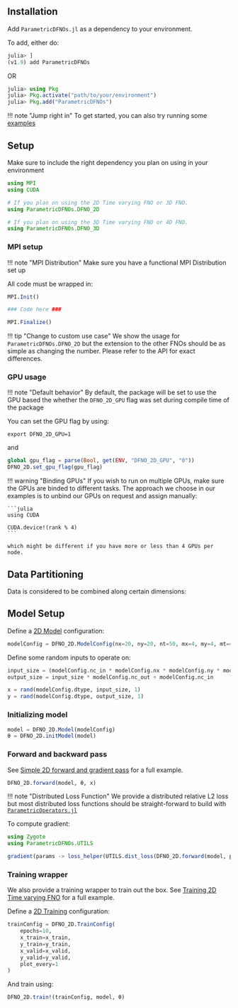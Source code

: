 ## Installation

Add `ParametricDFNOs.jl` as a dependency to your environment.

To add, either do:

```julia
julia> ]
(v1.9) add ParametricDFNOs
```

OR

```julia
julia> using Pkg
julia> Pkg.activate("path/to/your/environment")
julia> Pkg.add("ParametricDFNOs")
```

!!! note "Jump right in"
    To get started, you can also try running some [examples](https://github.com/turquoisedragon2926/ParametricDFNOs.jl-Examples)

## Setup

Make sure to include the right dependency you plan on using in your environment

```julia
using MPI
using CUDA

# If you plan on using the 2D Time varying FNO or 3D FNO.
using ParametricDFNOs.DFNO_2D

# If you plan on using the 3D Time varying FNO or 4D FNO.
using ParametricDFNOs.DFNO_3D
```

### MPI setup

!!! note "MPI Distribution"
    Make sure you have a functional MPI Distribution set up
    
All code must be wrapped in:

```julia
MPI.Init()

### Code here ###

MPI.Finalize()
```

!!! tip "Change to custom use case"
    We show the usage for `ParametricDFNOs.DFNO_2D` but the extension to the other FNOs should be as simple as changing the number. Please refer to the API for exact differences.

### GPU usage

!!! note "Default behavior"
    By default, the package will be set to use the GPU based the whether the `DFNO_2D_GPU` flag was set during compile time of the package

You can set the GPU flag by using:

```shell
export DFNO_2D_GPU=1
```

and 

```julia
global gpu_flag = parse(Bool, get(ENV, "DFNO_2D_GPU", "0"))
DFNO_2D.set_gpu_flag(gpu_flag)
```

!!! warning "Binding GPUs"
    If you wish to run on multiple GPUs, make sure the GPUs are binded to different tasks. The approach we choose in our examples is to unbind our GPUs on request and assign manually:

    ```julia
    using CUDA

    CUDA.device!(rank % 4)
    ```

    which might be different if you have more or less than 4 GPUs per node.

## Data Partitioning

Data is considered to be combined along certain dimensions:


## Model Setup

Define a [2D Model](@ref) configuration:

```julia
modelConfig = DFNO_2D.ModelConfig(nx=20, ny=20, nt=50, mx=4, my=4, mt=4, nblocks=4, partition=partition, dtype=Float32)
```

Define some random inputs to operate on:

```julia
input_size = (modelConfig.nc_in * modelConfig.nx * modelConfig.ny * modelConfig.nt) ÷ prod(partition)
output_size = input_size * modelConfig.nc_out ÷ modelConfig.nc_in

x = rand(modelConfig.dtype, input_size, 1)
y = rand(modelConfig.dtype, output_size, 1)
```

### Initializing model
```julia
model = DFNO_2D.Model(modelConfig)
θ = DFNO_2D.initModel(model)
```

### Forward and backward pass

See [Simple 2D forward and gradient pass](@ref) for a full example.

```julia
DFNO_2D.forward(model, θ, x)
```

!!! note "Distributed Loss Function"
    We provide a distributed relative L2 loss but most distributed loss functions should be straight-forward to build with [`ParametricOperators.jl`](https://github.com/slimgroup/ParametricOperators.jl)

To compute gradient:

```julia
using Zygote
using ParametricDFNOs.UTILS

gradient(params -> loss_helper(UTILS.dist_loss(DFNO_2D.forward(model, params, x), y)), θ)[1]
```

### Training wrapper

We also provide a training wrapper to train out the box. See [Training 2D Time varying FNO](@ref) for a full example.

Define a [2D Training](@ref) configuration:

```julia
trainConfig = DFNO_2D.TrainConfig(
    epochs=10,
    x_train=x_train,
    y_train=y_train,
    x_valid=x_valid,
    y_valid=y_valid,
    plot_every=1
)
```

And train using:

```julia
DFNO_2D.train!(trainConfig, model, θ)
```
